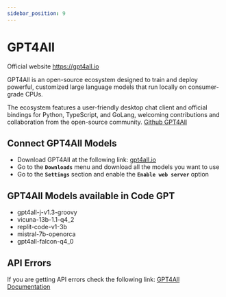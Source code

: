 ```yaml
---
sidebar_position: 9
---
```


# GPT4All

Official website https://gpt4all.io

GPT4All is an open-source ecosystem designed to train and deploy powerful, customized large language models that run locally on consumer-grade CPUs. 

The ecosystem features a user-friendly desktop chat client and official bindings for Python, TypeScript, and GoLang, welcoming contributions and collaboration from the open-source community. [Github GPT4All](https://github.com/nomic-ai/gpt4all)

## Connect GPT4All Models
  - Download GPT4All at the following link: [gpt4all.io](https://gpt4all.io/)
  - Go to the **`Downloads`** menu and download all the models you want to use
  - Go to the **`Settings`** section and enable the **`Enable web server`** option

## GPT4All Models available in Code GPT
- gpt4all-j-v1.3-groovy
- vicuna-13b-1.1-q4_2
- replit-code-v1-3b
- mistral-7b-openorca
- gpt4all-falcon-q4_0

## API Errors
If you are getting API errors check the following link: [GPT4All Documentation](https://docs.gpt4all.io/index.html)